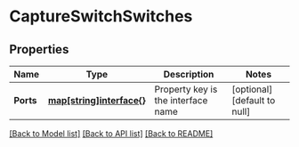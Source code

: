 # CaptureSwitchSwitches

## Properties
Name | Type | Description | Notes
------------ | ------------- | ------------- | -------------
**Ports** | [**map[string]interface{}**](interface{}.md) | Property key is the interface name | [optional] [default to null]

[[Back to Model list]](../README.md#documentation-for-models) [[Back to API list]](../README.md#documentation-for-api-endpoints) [[Back to README]](../README.md)

